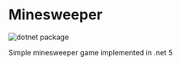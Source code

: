 # Minesweeper
![dotnet package](https://github.com/jonsofte/Minesweeper/workflows/dotnet%20package/badge.svg?branch=master)

Simple minesweeper game implemented in .net 5
